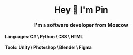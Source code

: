 <h1 align="center">Hey 👋 I'm Pin</h1>
<h3 align="center">I'm a software developer from Moscow</h3>

<h4>Languages: C# \ Python \ CSS \ HTML</h4>
<h4>Tools: Unity \ Photoshop \ Blender \ Figma</h4>
